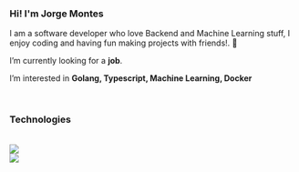<!-- ### Hi there 👋-->
<h3>Hi! I'm Jorge Montes</h3>

<div align="left">
 
 I am a software developer who love Backend and Machine Learning stuff, I enjoy coding and having fun making projects with friends!. 🤖
 

 I’m currently looking for a **job**.
 
 I’m interested in **Golang, Typescript, Machine Learning, Docker**

 </div>
 

<br/>
 
<h3>Technologies</h3>
<br/>
<div align=left>

<!-- <img width=325 align="right" src="https://github-readme-stats.vercel.app/api/top-langs/?--username=jorgemontess&hide=HTML&langs_count=8&layout=compact&theme=react&border_radius=10&size_weight=0.5&count_weight=0.5&exclude_repo=github-readme-stats" alt="top langs" /> 
-->

<img src="https://skillicons.dev/icons?i=html,css,vscode,github,git,java,go" />
<br />
<img src="https://skillicons.dev/icons?i=nodejs,python,javascript,typescript,mongodb,mysql,neovim" /><br>
 

 
</div>

<br/>




<br/>


<!--


- 🔭 I’m currently working on ...
- 🌱 I’m currently learning ...
- 👯 I’m looking to collaborate on ...
- 🤔 I’m looking for help with ...
- 💬 Ask me about ...
- 📫 How to reach me: ...
- 😄 Pronouns: ...
- ⚡ Fun fact: ...
-->
